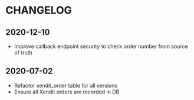 # CHANGELOG

## 2020-12-10
- Improve callback endpoint security to check order number from source of truth

## 2020-07-02
- Refactor xendit_order table for all versions
- Ensure all Xendit orders are recorded in DB
